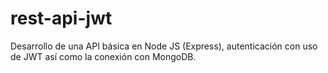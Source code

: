 # rest-api-jwt
Desarrollo de una API básica en Node JS (Express), autenticación con uso de JWT así como la conexión con MongoDB. 
